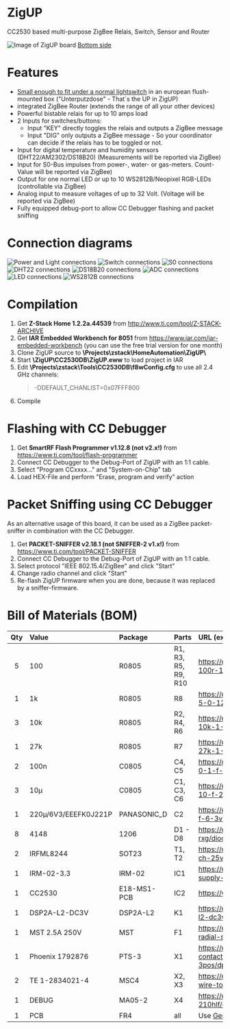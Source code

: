 ﻿# ZigUP
CC2530 based multi-purpose ZigBee Relais, Switch, Sensor and Router

![Image of ZigUP board](https://github.com/formtapez/ZigUP/raw/master/Pictures/top2.jpg)
[Bottom side](https://raw.githubusercontent.com/formtapez/ZigUP/master/Pictures/bottom.jpg)

# Features

* [Small enough to fit under a normal lightswitch](https://raw.githubusercontent.com/formtapez/ZigUP/master/Pictures/size.jpg) in an european flush-mounted box ("Unterputzdose" - That´s the UP in ZigUP)
* integrated ZigBee Router (extends the range of all your other devices)
* Powerful bistable relais for up to 10 amps load
* 2 Inputs for switches/buttons:
	* Input "KEY" directly toggles the relais and outputs a ZigBee message
	* Input "DIG" only outputs a ZigBee message - So your coordinator can decide if the relais has to be toggled or not.
* Input for digital temperature and humidity sensors (DHT22/AM2302/DS18B20) (Measurements will be reported via ZigBee)
* Input for S0-Bus impulses from power-, water- or gas-meters. Count-Value will be reported via ZigBee)
* Output for one normal LED or up to 10 WS2812B/Neopixel RGB-LEDs (controllable via ZigBee)
* Analog input to measure voltages of up to 32 Volt. (Voltage will be reported via ZigBee)
* Fully equipped debug-port to allow CC Debugger flashing and packet sniffing

# Connection diagrams

![Power and Light connections](https://github.com/formtapez/ZigUP/raw/master/Pictures/connection_Light.png)
![Switch connections](https://github.com/formtapez/ZigUP/raw/master/Pictures/connection_Switch.png)
![S0 connections](https://github.com/formtapez/ZigUP/raw/master/Pictures/connection_S0.png)
![DHT22 connections](https://github.com/formtapez/ZigUP/raw/master/Pictures/connection_DHT22.png)
![DS18B20 connections](https://github.com/formtapez/ZigUP/raw/master/Pictures/connection_DS18B20.png)
![ADC connections](https://github.com/formtapez/ZigUP/raw/master/Pictures/connection_ADC.png)
![LED connections](https://github.com/formtapez/ZigUP/raw/master/Pictures/connection_LED.png)
![WS2812B connections](https://github.com/formtapez/ZigUP/raw/master/Pictures/connection_WS2812B.png)

# Compilation

1. Get **Z-Stack Home 1.2.2a.44539** from http://www.ti.com/tool/Z-STACK-ARCHIVE
2. Get **IAR Embedded Workbench for 8051** from https://www.iar.com/iar-embedded-workbench (you can use the free trial version for one month)
3. Clone ZigUP source to **\Projects\zstack\HomeAutomation\ZigUP\\**
4. Start **\ZigUP\CC2530DB\ZigUP.eww** to load project in IAR
5. Edit **\Projects\zstack\Tools\CC2530DB\f8wConfig.cfg** to use all 2.4 GHz channels:
	>-DDEFAULT_CHANLIST=0x07FFF800
6. Compile

# Flashing with CC Debugger
1. Get **SmartRF Flash Programmer v1.12.8 (not v2.x!)** from https://www.ti.com/tool/flash-programmer
2. Connect CC Debugger to the Debug-Port of ZigUP with an 1:1 cable.
3. Select "Program CCxxxx..." and "System-on-Chip" tab
4. Load HEX-File and perform "Erase, program and verify" action

# Packet Sniffing using CC Debugger
As an alternative usage of this board, it can be used as a ZigBee packet-sniffer in combination with the CC Debugger.
1. Get **PACKET-SNIFFER v2.18.1 (not SNIFFER-2 v1.x!)** from https://www.ti.com/tool/PACKET-SNIFFER
2. Connect CC Debugger to the Debug-Port of ZigUP with an 1:1 cable.
3. Select protocol "IEEE 802.15.4/ZigBee" and click "Start"
4. Change radio channel and click "Start"
5. Re-flash ZigUP firmware when you are done, because it was replaced by a sniffer-firmware.


# Bill of Materials (BOM)

Qty | Value | Package | Parts | URL (exemplary supplier)
:--:|:----- |:------- |:------|:------------------------
5 | 100 | R0805 | R1, R3, R5, R9, R10 | https://uk.farnell.com/multicomp/mcwr08x1000ftl/res-100r-1-0-125w-0805-thick-film/dp/2447552
1 | 1k | R0805 | R8 | https://uk.farnell.com/multicomp/mcsr08x102-jtl/res-1k-5-0-125w-0805-ceramic/dp/2074338
3 | 10k | R0805 | R2, R4, R6 | https://uk.farnell.com/multicomp/mcwr08x1002ftl/res-10k-1-0-125w-0805-thick-film/dp/2447553
1 | 27k | R0805 | R7 | https://uk.farnell.com/multicomp/mcwr08x2702ftl/res-27k-1-0-125w-thick-film/dp/2447620
2 | 100n | C0805 | C4, C5 | https://uk.farnell.com/multicomp/mcu0805r104kct/cap-0-1-f-50v-10-x7r-0805/dp/9406387
3 | 10µ | C0805 | C1, C3, C6 | https://uk.farnell.com/murata/grm21br61e106ma73l/cap-10-f-25v-20-x5r-0805/dp/2611941
1 | 220µ/6V3/EEEFK0J221P | PANASONIC_D | C2 | https://uk.farnell.com/panasonic/eeefk0j221p/cap-220-f-6-3v-radial-smd/dp/1850086
8 | 4148 | 1206 | D1 - D8 | https://uk.farnell.com/taiwan-semiconductor/ts4148-rxg/diode-small-signal-75v-0-15a-1206/dp/2708388
2 | IRFML8244 | SOT23 | T1, T2 | https://uk.farnell.com/infineon/irfml8244trpbf/mosfet-n-ch-25v-5-7a-sot23/dp/1857298
1 | IRM-02-3.3 | IRM-02 | IC1 | https://uk.farnell.com/mean-well/irm-02-3-3/power-supply-ac-dc-3-3v-0-6a/dp/2815480
1 | CC2530 | E18-MS1-PCB | IC2 | https://www.aliexpress.com/item/-/32803052003.html
1 | DSP2A-L2-DC3V | DSP2A-L2 | K1 | https://uk.farnell.com/panasonic-electric-works/dsp2a-l2-dc3v/relay-dpst-no-250vac-30vdc-5a/dp/2095635
1 | MST 2.5A 250V | MST | F1 | https://uk.farnell.com/multicomp/mst-2-5a-250v/fuse-radial-slow-blow-2-5a/dp/1566104
1 | Phoenix 1792876 | PTS-3 | X1 | https://uk.farnell.com/phoenix-contact/1792876/terminal-block-wire-to-brd-3pos/dp/2072378
2 | TE 1-2834021-4 | MSC4 | X2, X3 | https://uk.farnell.com/te-connectivity/1-2834021-4/tb-wire-to-board-4pos-26-20awg/dp/2610379
1 | DEBUG | MA05-2 | X4 | https://uk.farnell.com/amphenol-icc-fci/67997-210hlf/connector-header-10pos-2row-2/dp/2886080
1 | PCB | FR4 | all | Use [Gerber files](https://github.com/formtapez/ZigUP/tree/master/Layout/Gerber) or [contact me](mailto:ZigUP@posthub.de) if you need a bare PCB

